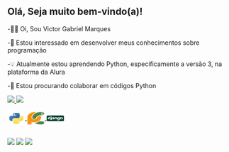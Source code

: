 ## Olá, Seja muito bem-vindo(a)!

-🙋‍♂️ Oi, Sou Victor Gabriel Marques

-👀 Estou interessado em desenvolver meus conhecimentos sobre programação

-💡 Atualmente estou aprendendo Python, especificamente a versão 3, na plataforma da Alura

-🧠 Estou procurando colaborar em códigos Python


<div>
  <a href="https://github.com/VictorGM01">
  <img height="180em" src="https://github-readme-stats.vercel.app/api?username=VictorGM01&show_icons=true&theme=dark&include_all_commits=true&count_private=true"/>
  <img height="180em" src="https://github-readme-stats.vercel.app/api/top-langs/?username=VictorGM01&layout=compact&langs_count=7&theme=dark"/>
</div>
<div style="display: inline_block"><br>
  <img align="center" alt="Victor-Python" height="30" width="40" src="https://raw.githubusercontent.com/devicons/devicon/master/icons/python/python-original.svg">
  <img align="center" alt="Victor-Python" height="30" width="40" src="https://raw.githubusercontent.com/devicons/devicon/master/icons/pycharm/pycharm-original.svg">
  <img align="center" alt="Victor-Django" height="30" width="40" src="https://raw.githubusercontent.com/devicons/devicon/master/icons/django/django-original.svg">
</div>
  
##
  
<div> 
  <a href="https://instagram.com/victor_gabriiielll" target="_blank"><img src="https://img.shields.io/badge/-Instagram-%23E4405F?style=for-the-badge&logo=instagram&logoColor=white" target="_blank"></a>
  <a href = "mailto:victormarques8801@gmail.com"><img src="https://img.shields.io/badge/-Gmail-%23333?style=for-the-badge&logo=gmail&logoColor=white" target="_blank"></a>
  <a href="http://linkedin.com/in/victor-gabriel-marques-4a327a208" target="_blank"><img src="https://img.shields.io/badge/-LinkedIn-%230077B5?style=for-the-badge&logo=linkedin&logoColor=white" target="_blank"></a> 
<div>
